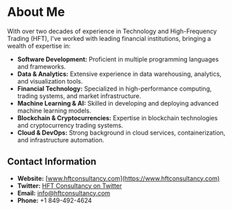 # About Me

With over two decades of experience in Technology and High-Frequency Trading (HFT), I've worked with leading financial institutions, bringing a wealth of expertise in:

- **Software Development:** Proficient in multiple programming languages and frameworks.
- **Data & Analytics:** Extensive experience in data warehousing, analytics, and visualization tools.
- **Financial Technology:** Specialized in high-performance computing, trading systems, and market infrastructure.
- **Machine Learning & AI:** Skilled in developing and deploying advanced machine learning models.
- **Blockchain & Cryptocurrencies:** Expertise in blockchain technologies and cryptocurrency trading systems.
- **Cloud & DevOps:** Strong background in cloud services, containerization, and infrastructure automation.

## Contact Information

- **Website:** [www.hftconsultancy.com](https://www.hftconsultancy.com)
- **Twitter:** [HFT Consultancy on Twitter](https://twitter.com/@HFTConsultancy)
- **Email:** [info@hftconsultancy.com](mailto:info@hftconsultancy.com)
- **Phone:** +1 849-492-4624
